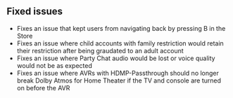 ## Fixed issues
- Fixes an issue that kept users from navigating back by pressing B in the Store
- Fixes an issue where child accounts with family restriction would retain their restriction after being graudated to an adult account
- Fixes an issue where Party Chat audio would be lost or voice quality would not be as expected
- Fixes an issue where AVRs with HDMP-Passthrough should no longer break Dolby Atmos for Home Theater if the TV and console are turned on before the AVR